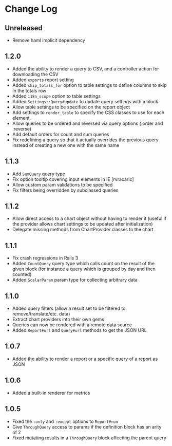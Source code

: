 # Change Log

## Unreleased
* Remove haml implicit dependency 

## 1.2.0
* Added the ability to render a query to CSV, and a controller action for downloading the CSV
* Added `exports` report setting
* Added `skip_totals_for` option to table settings to define columns to skip in the totals row
* Added `i18n_scope` option to table settings
* Added `Settings::Query#update` to update query settings with a block
* Allow table settings to be specified on the report object
* Add settings to `render_table` to specify the CSS classes to use for each element.
* Allow queries to be ordered and reversed via query options (:order and :reverse)
* Add default orders for count and sum queries
* Fix redefining a query so that it actually overrides the previous query instead of creating a new one with the same name

## 1.1.3
* Add `SumQuery` query type
* Fix option tooltip covering input elements in IE [rvracaric]
* Allow custom param validations to be specified
* Fix filters being overridden by subclassed queries

## 1.1.2
* Allow direct access to a chart object without having to render it (useful if the provider allows chart settings to be updated after initialization)
* Delegate missing methods from ChartProvider classes to the chart

## 1.1.1
* Fix crash regressions in Rails 3
* Added `CountQuery` query type which calls count on the result of the given block (for instance a query which is
  grouped by day and then counted)
* Added `ScalarParam` param type for collecting arbitrary data

## 1.1.0
* Added query filters (allow a result set to be filtered to remove/translate/etc. data)
* Extract chart providers into their own gems
* Queries can now be rendered with a remote data source
* Added `Report#url` and `Query#url` methods to get the JSON URL

## 1.0.7
* Added the ability to render a report or a specific query of a report as JSON

## 1.0.6
* Added a built-in renderer for metrics

## 1.0.5
* Fixed the `:only` and `:except` options to `Report#run`
* Give `ThroughQuery` access to params if the definition block has an arity of 2
* Fixed mutating results in a `ThroughQuery` block affecting the parent query
